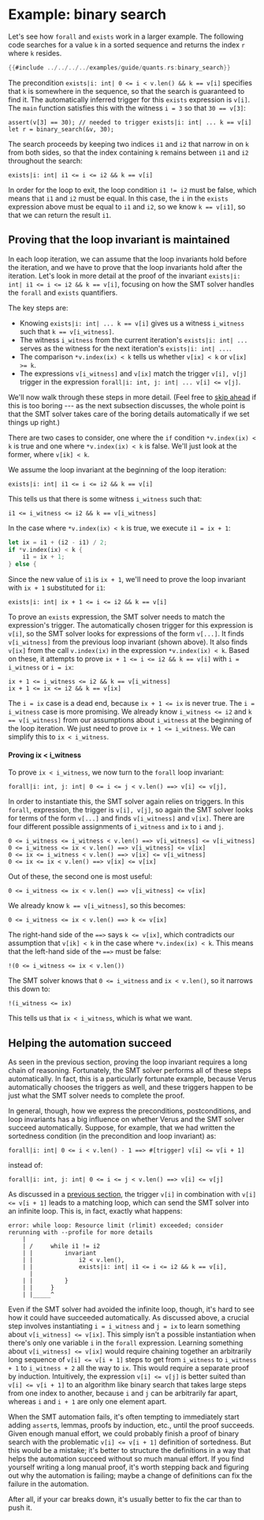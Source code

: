 # Example: binary search

Let's see how `forall` and `exists` work in a larger example.
The following code searches for a value `k` in a sorted sequence
and returns the index `r` where `k` resides.

```rust
{{#include ../../../../examples/guide/quants.rs:binary_search}}
```

The precondition `exists|i: int| 0 <= i < v.len() && k == v[i]`
specifies that `k` is somewhere in the sequence,
so that the search is guaranteed to find it.
The automatically inferred trigger for this `exists` expression is `v[i]`.
The `main` function satisfies this with the witness `i = 3` so that `30 == v[3]`:

```
assert(v[3] == 30); // needed to trigger exists|i: int| ... k == v[i]
let r = binary_search(&v, 30);
```

The search proceeds by keeping two indices `i1` and `i2` that
narrow in on `k` from both sides,
so that the index containing `k` remains between `i1` and `i2`
throughout the search:

```
exists|i: int| i1 <= i <= i2 && k == v[i]
```

In order for the loop to exit, the loop condition `i1 != i2` must be false,
which means that `i1` and `i2` must be equal.
In this case, the `i` in the `exists` expression above must be equal to `i1` and `i2`,
so we know `k == v[i1]`,
so that we can return the result `i1`.

## Proving that the loop invariant is maintained

In each loop iteration, we can assume that the loop invariants hold before the iteration,
and we have to prove that the loop invariants hold after the iteration.
Let's look in more detail at the proof of the invariant
`exists|i: int| i1 <= i <= i2 && k == v[i]`,
focusing on how the SMT solver handles the `forall` and `exists` quantifiers.

The key steps are:
- Knowing `exists|i: int| ... k == v[i]` gives us a witness `i_witness`
  such that `k == v[i_witness]`.
- The witness `i_witness` from the current iteration's
  `exists|i: int| ...` serves as the witness for the next iteration's
  `exists|i: int| ...`.
- The comparison `*v.index(ix) < k` tells us whether `v[ix] < k` or `v[ix] >= k`.
- The expressions `v[i_witness]` and `v[ix]` match the trigger `v[i], v[j]` trigger
  in the expression `forall|i: int, j: int| ... v[i] <= v[j]`.

We'll now walk through these steps in more detail.
(Feel free to [skip ahead](./binary_search.md#helping-the-automation-succeed) if this is too boring ---
as the next subsection discusses,
the whole point is that the SMT solver takes care of the boring details automatically
if we set things up right.)

There are two cases to consider, one where the `if` condition `*v.index(ix) < k` is true and one
where `*v.index(ix) < k` is false.
We'll just look at the former, where `v[ik] < k`.

We assume the loop invariant at the beginning of the loop iteration:

```
exists|i: int| i1 <= i <= i2 && k == v[i]
```

This tells us that there is some witness `i_witness` such that:

```
i1 <= i_witness <= i2 && k == v[i_witness]
```

In the case where `*v.index(ix) < k` is true, we execute `i1 = ix + 1`:

```rust
let ix = i1 + (i2 - i1) / 2;
if *v.index(ix) < k {
    i1 = ix + 1;
} else {
```

Since the new value of `i1` is `ix + 1`,
we'll need to prove the loop invariant with `ix + 1` substituted for `i1`:

```
exists|i: int| ix + 1 <= i <= i2 && k == v[i]
```

To prove an `exists` expression, the SMT solver needs to match the expression's trigger.
The automatically chosen trigger for this expression is `v[i]`,
so the SMT solver looks for expressions of the form `v[...]`.
It finds `v[i_witness]` from the previous loop invariant (shown above).
It also finds `v[ix]` from the call `v.index(ix)` in the expression `*v.index(ix) < k`.
Based on these, it attempts to prove `ix + 1 <= i <= i2 && k == v[i]`
with `i = i_witness` or `i = ix`:

```
ix + 1 <= i_witness <= i2 && k == v[i_witness]
ix + 1 <= ix <= i2 && k == v[ix]
```

The `i = ix` case is a dead end, because `ix + 1 <= ix` is never true.
The `i = i_witness` case is more promising.
We already know `i_witness <= i2` and `k == v[i_witness]`
from our assumptions about `i_witness` at the beginning of the loop iteration.
We just need to prove `ix + 1 <= i_witness`.
We can simplify this to `ix < i_witness`.

#### Proving ix < i_witness

To prove `ix < i_witness`, we now turn to the `forall` loop invariant:

```
forall|i: int, j: int| 0 <= i <= j < v.len() ==> v[i] <= v[j],
```

In order to instantiate this, the SMT solver again relies on triggers.
In this `forall`, expression, the trigger is `v[i], v[j]`,
so again the SMT solver looks for terms of the form `v[...]`
and finds `v[i_witness]` and `v[ix]`.
There are four different possible assignments of `i_witness` and `ix` to `i` and `j`.

```
0 <= i_witness <= i_witness < v.len() ==> v[i_witness] <= v[i_witness]
0 <= i_witness <= ix < v.len() ==> v[i_witness] <= v[ix]
0 <= ix <= i_witness < v.len() ==> v[ix] <= v[i_witness]
0 <= ix <= ix < v.len() ==> v[ix] <= v[ix]
```

Out of these, the second one is most useful:

```
0 <= i_witness <= ix < v.len() ==> v[i_witness] <= v[ix]
```

We already know `k == v[i_witness]`, so this becomes:

```
0 <= i_witness <= ix < v.len() ==> k <= v[ix]
```

The right-hand side of the `==>` says `k <= v[ix]`,
which contradicts our assumption that `v[ik] < k` in the case where `*v.index(ix) < k`.
This means that the left-hand side of the `==>` must be false:

```
!(0 <= i_witness <= ix < v.len())
```

The SMT solver knows that `0 <= i_witness` and `ix < v.len()`,
so it narrows this down to:

```
!(i_witness <= ix)
```

This tells us that `ix < i_witness`, which is what we want.

## Helping the automation succeed

As seen in the previous section,
proving the loop invariant requires a long chain of reasoning.
Fortunately, the SMT solver performs all of these steps automatically.
In fact, this is a particularly fortunate example,
because Verus automatically chooses the triggers as well,
and these triggers happen to be just what the SMT solver needs to complete the proof.

In general, though, how we express the preconditions, postconditions,
and loop invariants has a big influence on whether Verus and the SMT solver
succeed automatically.
Suppose, for example, that we had written the sortedness condition
(in the precondition and loop invariant) as:

```
forall|i: int| 0 <= i < v.len() - 1 ==> #[trigger] v[i] <= v[i + 1]
```

instead of:

```
forall|i: int, j: int| 0 <= i <= j < v.len() ==> v[i] <= v[j]
```

As discussed in a [previous section](./multitriggers.md),
the trigger `v[i]` in combination with `v[i] <= v[i + 1]` leads to a matching loop,
which can send the SMT solver into an infinite loop.
This is, in fact, exactly what happens:

```
error: while loop: Resource limit (rlimit) exceeded; consider rerunning with --profile for more details
    |
    | /     while i1 != i2
    | |         invariant
    | |             i2 < v.len(),
    | |             exists|i: int| i1 <= i <= i2 && k == v[i],
      |
    | |         }
    | |     }
    | |_____^
```

Even if the SMT solver had avoided the infinite loop, though,
it's hard to see how it could have succeeded automatically.
As discussed above, a crucial step involves instantiating
`i = i_witness` and `j = ix` to learn something about `v[i_witness] <= v[ix]`.
This simply isn't a possible instantiation when there's only one variable `i`
in the `forall` expression.
Learning something about `v[i_witness] <= v[ix]` would require chaining together
an arbitrarily long sequence of `v[i] <= v[i + 1]` steps to get from
`i_witness` to `i_witness + 1` to `i_witness + 2` all the way to `ix`.
This would require a separate proof by induction.
Intuitively, the expression `v[i] <= v[j]`
is better suited than `v[i] <= v[i + 1]`
to an algorithm like binary search that takes large steps from one index to another,
because `i` and `j` can be arbitrarily far apart,
whereas `i` and `i + 1` are only one element apart.

When the SMT automation fails, it's often tempting to immediately start adding `assert`s,
lemmas, proofs by induction, etc., until the proof succeeds.
Given enough manual effort, we could probably finish a proof of binary search with the problematic
`v[i] <= v[i + 1]` definition of sortedness.
But this would be a mistake;
it's better to structure the definitions in a way that helps the automation succeed
without so much manual effort.
If you find yourself writing a long manual proof,
it's worth stepping back and figuring out why the automation is failing;
maybe a change of definitions can fix the failure in the automation.

After all, if your car breaks down, it's usually better to fix the car than to push it.
